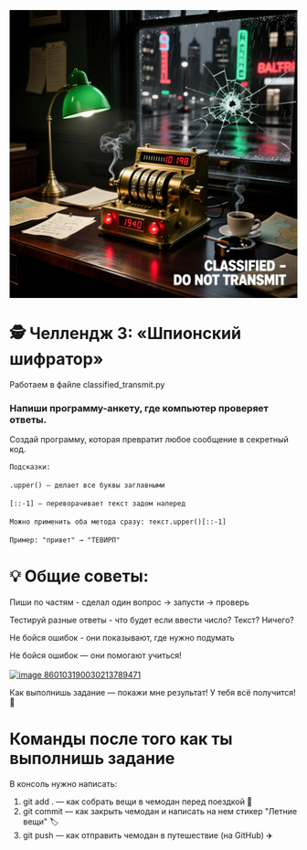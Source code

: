 ![alt text](image.png)




# 🕵️ Челлендж 3: «Шпионский шифратор»

Работаем в файле classified_transmit.py

###  Напиши программу-анкету, где компьютер проверяет ответы.

Создай программу, которая превратит любое сообщение в секретный код.

```
Подсказки:

.upper() — делает все буквы заглавными

[::-1] — переворачивает текст задом наперед

Можно применить оба метода сразу: текст.upper()[::-1]

Пример: "привет" → "ТЕВИРП"
```

# 💡 Общие советы:
Пиши по частям - сделал один вопрос → запусти → проверь

Тестируй разные ответы - что будет если ввести число? Текст? Ничего?

Не бойся ошибок - они показывают, где нужно подумать

Не бойся ошибок — они помогают учиться!<br><br>
<a href="https://gifyu.com/image/bTf84"><img src="https://s14.gifyu.com/images/bTf84.gif" alt="image 860103190030213789471" border="0" /></a>


Как выполнишь задание — покажи мне результат! У тебя всё получится! 🚀

# Команды после того как ты выполнишь задание

В консоль нужно написать:

1. git add . — как собрать вещи в чемодан перед поездкой 🧳
2. git commit — как закрыть чемодан и написать на нем стикер "Летние вещи" 🏷️
3. git push — как отправить чемодан в путешествие (на GitHub) ✈️

